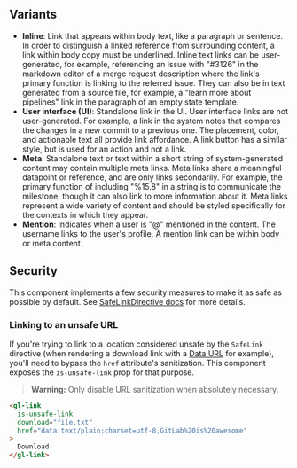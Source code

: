 ## Variants

- **Inline**: Link that appears within body text, like a paragraph or sentence. In order to
  distinguish a linked reference from surrounding content, a link within body copy must be
  underlined. Inline text links can be user-generated, for example, referencing an issue with
  "#3126" in the markdown editor of a merge request description where the link's primary function
  is linking to the referred issue. They can also be in text generated from a source file, for
  example, a "learn more about pipelines" link in the paragraph of an empty state template.
- **User interface (UI)**: Standalone link in the UI. User interface links are not user-generated.
  For example, a link in the system notes that compares the changes in a new commit to a previous
  one. The placement, color, and actionable text all provide link affordance. A link button has a
  similar style, but is used for an action and not a link.
- **Meta**: Standalone text or text within a short string of system-generated content may contain
  multiple meta links. Meta links share a meaningful datapoint or reference, and are only links
  secondarily. For example, the primary function of including "%15.8" in a string is to
  communicate the milestone, though it can also link to more information about it. Meta links represent
  a wide variety of content and should be styled specifically for the contexts in which they appear.
- **Mention**: Indicates when a user is "@" mentioned in the content. The username links to the
  user's profile. A mention link can be within body or meta content.

## Security

This component implements a few security measures to make it as safe as possible by default.
See [SafeLinkDirective docs] for more details.

### Linking to an unsafe URL

If you're trying to link to a location considered unsafe by the `SafeLink` directive (when rendering
a download link with a [Data URL] for example), you'll need to bypass the `href` attribute's
sanitization. This component exposes the `is-unsafe-link` prop for that purpose.

> **Warning:** Only disable URL sanitization when absolutely necessary.

```html
<gl-link
  is-unsafe-link
  download="file.txt"
  href="data:text/plain;charset=utf-8,GitLab%20is%20awesome"
>
  Download
</gl-link>
```

[SafeLinkDirective docs]: https://gitlab-org.gitlab.io/gitlab-ui/?path=/docs/directives-safe-link-directive--default
[Data URL]: https://developer.mozilla.org/en-US/docs/Web/HTTP/Basics_of_HTTP/Data_URIs
